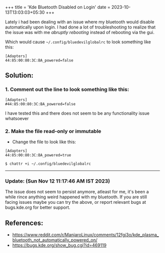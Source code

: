 +++
title = 'Kde Bluetooth Disabled on Login'
date = 2023-10-13T13:03:03+05:30
+++

Lately i had been dealing with an issue where my bluetooth would disable automatically upon login. I had done a lot of troubleshooting to realize that the issue was with me *abruptly rebooting* instead of rebooting via the gui.

Which would cause `~/.config/bluedevilglobalrc` to look something like this:

```
[Adapters]
44:85:00:80:3C:BA_powered=false
```

## Solution:

### 1. Comment out the line to look something like this:

```
[Adapters]
#44:85:00:80:3C:BA_powered=false
```
I have tested this and there does not seem to be any functionality issue whatsoever

### 2. Make the file read-only or immutable

- Change the file to look like this:

```
[Adapters]
44:85:00:80:3C:BA_powered=true
```

```bash 
$ chattr +i ~/.config/bluedevilglobalrc
```
---

### Update: (Sun Nov 12 11:17:46 AM IST 2023)
The issue does not seem to persist anymore, atleast for me, it's been a while rince anything weird happened with my bluetooth. If you are still facing issues maybe you can try the above, or report relevant bugs at bugs.kde.org for better support.

## References:

- https://www.reddit.com/r/ManjaroLinux/comments/12fgj3o/kde_plasma_bluetooth_not_automatically_powered_on/
- https://bugs.kde.org/show_bug.cgi?id=469119

